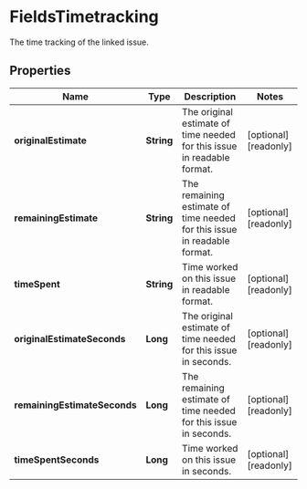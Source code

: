 

# FieldsTimetracking

The time tracking of the linked issue.

## Properties

| Name | Type | Description | Notes |
|------------ | ------------- | ------------- | -------------|
|**originalEstimate** | **String** | The original estimate of time needed for this issue in readable format. |  [optional] [readonly] |
|**remainingEstimate** | **String** | The remaining estimate of time needed for this issue in readable format. |  [optional] [readonly] |
|**timeSpent** | **String** | Time worked on this issue in readable format. |  [optional] [readonly] |
|**originalEstimateSeconds** | **Long** | The original estimate of time needed for this issue in seconds. |  [optional] [readonly] |
|**remainingEstimateSeconds** | **Long** | The remaining estimate of time needed for this issue in seconds. |  [optional] [readonly] |
|**timeSpentSeconds** | **Long** | Time worked on this issue in seconds. |  [optional] [readonly] |




